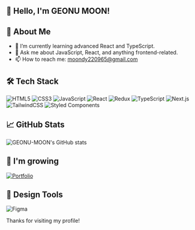## 👋 Hello, I'm GEONU MOON!

## 🚀 About Me

- 🌱 I’m currently learning advanced React and TypeScript.
- 💬 Ask me about JavaScript, React, and anything frontend-related.
- 📫 How to reach me: [moondy220965@gmail.com](mailto:moondy220965@gmail.com)

## 🛠 Tech Stack

![HTML5](https://img.shields.io/badge/html5-%23E34F26.svg?style=flat-square&logo=html5&logoColor=white)
![CSS3](https://img.shields.io/badge/css3-%231572B6.svg?style=flat-square&logo=css3&logoColor=white)
![JavaScript](https://img.shields.io/badge/javascript-%23323330.svg?style=flat-square&logo=javascript&logoColor=%23F7DF1E)
![React](https://img.shields.io/badge/react-%2320232a.svg?style=flat-square&logo=react&logoColor=%2361DAFB)
![Redux](https://img.shields.io/badge/redux-%23593d88.svg?style=flat-square&logo=redux&logoColor=white)
![TypeScript](https://img.shields.io/badge/typescript-%23007ACC.svg?style=flat-square&logo=typescript&logoColor=white)
![Next.js](https://img.shields.io/badge/next.js-%23000000.svg?style=flat-square&logo=nextdotjs&logoColor=white)
![TailwindCSS](https://img.shields.io/badge/tailwindcss-%2338B2AC.svg?style=flat-square&logo=tailwind-css&logoColor=white)
![Styled Components](https://img.shields.io/badge/styled--components-%23DB7093.svg?style=flat-square&logo=styled-components&logoColor=white)

## 📈 GitHub Stats

![GEONU-MOON's GitHub stats](https://github-readme-stats.vercel.app/api?username=GEONU-MOON&theme=react&show_icons=true)

## 🌱 I'm growing

[![Portfolio](https://img.shields.io/badge/portfolio-%23000000.svg?style=flat-square&logo=firefox&logoColor=#FF7139)](https://lilac-devourer-013.notion.site/dbb6527bdf1c4d97b0474f76a3cad217?pvs=4)

## 🎨 Design Tools

![Figma](https://img.shields.io/badge/figma-%23F24E1E.svg?style=flat-square&logo=figma&logoColor=white)

Thanks for visiting my profile!
